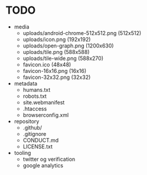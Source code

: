 # TODO

- media
  - uploads/android-chrome-512x512.png (512x512)
  - uploads/icon.png (192x192)
  - uploads/open-graph.png (1200x630)
  - uploads/tile.png (588x588)
  - uploads/tile-wide.png (588x270)
  - favicon.ico (48x48)
  - favicon-16x16.png (16x16)
  - favicon-32x32.png (32x32)
- metadata
  - humans.txt
  - robots.txt
  - site.webmanifest
  - .htaccess
  - browserconfig.xml
- repository
  - .github/
  - .gitignore
  - CONDUCT.md
  - LICENSE.txt
- tooling
  - twitter og verification
  - google analytics
